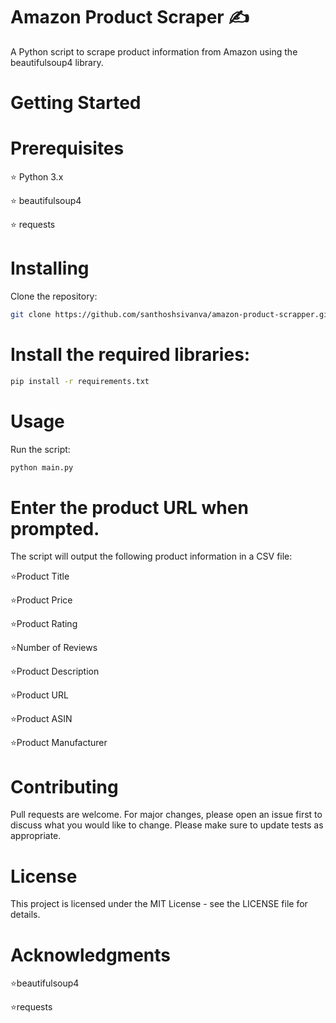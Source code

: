 # Amazon Product Scraper ✍️
A Python script to scrape product information from Amazon using the beautifulsoup4 library.

# Getting Started
# Prerequisites

⭐ Python 3.x

⭐ beautifulsoup4 

⭐ requests

# Installing
Clone the repository:

```bash
git clone https://github.com/santhoshsivanva/amazon-product-scrapper.git
```

# Install the required libraries:

```bash
pip install -r requirements.txt
```

# Usage
Run the script:

```bash
python main.py
```

# Enter the product URL when prompted.

The script will output the following product information in a CSV file:

 ⭐Product Title
 
 ⭐Product Price
 
 ⭐Product Rating
 
 ⭐Number of Reviews
 
 ⭐Product Description
 
 ⭐Product URL
 
 ⭐Product ASIN
 
 ⭐Product Manufacturer

# Contributing

Pull requests are welcome. For major changes, please open an issue first to discuss what you would like to change.
Please make sure to update tests as appropriate.

# License

This project is licensed under the MIT License - see the LICENSE file for details.

# Acknowledgments
 
 ⭐beautifulsoup4
 
 ⭐requests
